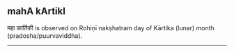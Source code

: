 ## mahA kArtikI

महा कार्तिकी is observed on Rohiṇī nakṣhatram day of Kārtika (lunar) month (pradosha/puurvaviddha).


---
